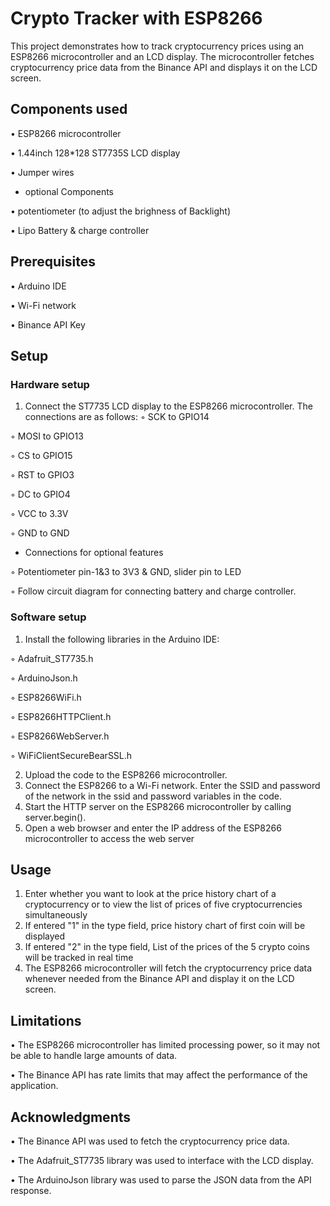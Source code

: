 # Crypto Tracker with ESP8266
 This project demonstrates how to track cryptocurrency prices using an ESP8266
microcontroller and an LCD display. The microcontroller fetches cryptocurrency price data from the
Binance API and displays it on the LCD screen.
## Components used
 • ESP8266 microcontroller
 
 • 1.44inch 128*128 ST7735S LCD display
 
 • Jumper wires
 
 * optional Components
 
 • potentiometer (to adjust the brighness of Backlight)
 
 • Lipo Battery & charge controller
 
## Prerequisites
 • Arduino IDE
 
 • Wi-Fi network
 
 • Binance API Key
 
## Setup
### Hardware setup
1. Connect the ST7735 LCD display to the ESP8266 microcontroller. The connections are as
follows:
 ◦ SCK to GPIO14
 
 ◦ MOSI to GPIO13
 
 ◦ CS to GPIO15
 
 ◦ RST to GPIO3
 
 ◦ DC to GPIO4
 
 ◦ VCC to 3.3V
 
 ◦ GND to GND
 
* Connections for optional features


 ◦ Potentiometer pin-1&3 to 3V3 & GND, slider pin to LED
 
 ◦ Follow circuit diagram for connecting battery and charge controller.
 
### Software setup
1. Install the following libraries in the Arduino IDE:

 ◦ Adafruit_ST7735.h
 
 ◦ ArduinoJson.h
 
 ◦ ESP8266WiFi.h
 
 ◦ ESP8266HTTPClient.h
 
 ◦ ESP8266WebServer.h
 
 ◦ WiFiClientSecureBearSSL.h
 
2. Upload the code to the ESP8266 microcontroller.
3. Connect the ESP8266 to a Wi-Fi network. Enter the SSID and password of the network in the
ssid and password variables in the code.
4. Start the HTTP server on the ESP8266 microcontroller by calling server.begin().
5. Open a web browser and enter the IP address of the ESP8266 microcontroller to access the web
server

## Usage
1. Enter whether you want to look at the price history chart of a cryptocurrency or to view the list of prices of 
five cryptocurrencies simultaneously
2. If entered "1" in the type field, price history chart of first coin will be displayed
3. If entered "2" in the type field, List of the prices of the 5 crypto coins will be tracked in real time
4. The ESP8266 microcontroller will fetch the cryptocurrency price data whenever needed from the Binance API and
display it on the LCD screen.

## Limitations
 • The ESP8266 microcontroller has limited processing power, so it may not be able to handle
large amounts of data.

 • The Binance API has rate limits that may affect the performance of the application.
## Acknowledgments
 • The Binance API was used to fetch the cryptocurrency price data.
 
 • The Adafruit_ST7735 library was used to interface with the LCD display.
 
 • The ArduinoJson library was used to parse the JSON data from the API response.
